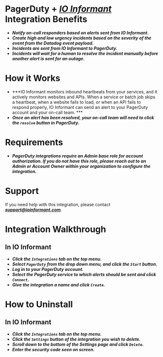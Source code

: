 # PagerDuty + ***[IO Informant](https://www.ioinformant.com)*** Integration Benefits

* ***Notify on-call responders based on alerts sent from IO Informant.***
* ***Create high and low urgency incidents based on the severity of the event from the Datadog event payload.***
* ***Incidents are sent from IO Informant to PagerDuty.***
* ***Incidents will wait for a human to resolve the incident manually before another alert is sent for an outage.***

# How it Works

* ***IO Informant monitors inbound heartbeats from your services, and it actively monitors websites and APIs. When a service or batch job skips a heartbeat, when a website fails to load, or when an API fails to respond properly, IO Informant can send an alert to your PagerDuty account and your on-call team. ***
* ***Once an alert has been resolved, your on-call team will need to click the `resolve` button in PagerDuty.***


# Requirements

* ***PagerDuty integrations require an Admin base role for account authorization. If you do not have this role, please reach out to an Admin or Account Owner within your organization to configure the integration.***

# Support

If you need help with this integration, please contact ***support@ioinformant.com***. 

# Integration Walkthrough
## In IO Informant

* ***Click the `Integrations` tab on the top menu.***
* ***Select `PagerDuty` from the drop down menu, and click the `Start` button.***
* ***Log in to your PagerDuty account.***
* ***Select the PagerDuty service to which alerts should be sent and click `Connect`.***
* ***Give the integration a name and click `Create`.***

# How to Uninstall
## In IO Informant

* ***Click the `Integrations` tab on the top menu.***
* ***Click the `Settings` button of the integration you wish to delete.***
* ***Scroll down to the bottom of the Settings page and click `Delete`.***
* ***Enter the security code seen on screen.***

